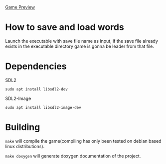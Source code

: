 [Game Preview](https://www.youtube.com/watch?v=CiOQaXGbNrY)
# How to save and load words
Launch the executable with save file name as input, if the save file already exists in the executable directory game is gonna be leader from that file.

# Dependencies

SDL2
```
sudo apt install libsdl2-dev
```
SDL2-Image
```
sudo apt install libsdl2-image-dev
```

# Building
`make` will compile the game(compiling has only been tested on debian based linux distributions). 

`make doxygen` will generate doxygen documentation of the project.
